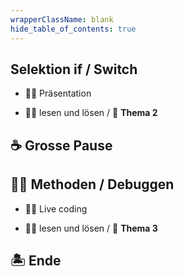 ```yaml
---
wrapperClassName: blank
hide_table_of_contents: true
---
```


<Timeline title="Woche 3">
<Event time="12:45">

## Selektion if / Switch

- :teacher: Präsentation

- :student: lesen und lösen / :checkered_flag: **Thema 2**

</Event>

<Event time="14:20">

## :coffee: Grosse Pause

</Event>
<Event time="14:40">

## :teacher: Methoden / Debuggen

- :teacher: Live coding

- :student: lesen und lösen / :checkered_flag: **Thema 3**

</Event>
<Event time="16:15">

## 🏝️ Ende

</Event>
</Timeline>

[modulidentifikation]: pathname:///docs#modulidentifikation
[algorithmus]: pathname:///docs/1a-grundlagen-algorithmus
[grundstrukturen]:
  pathname:///docs/1a-grundlagen-algorithmus/#die-grundformen-der-programmierung
[hallo welt]: pathname:///docs/1b-hello-world
[compiler]: pathname:///docs/1b-hello-world/aufgabe3-compiler
[blocks]: pathname:///docs/1b-hello-world/aufgabe4-klammern-bloecke
[code-konventionen]: pathname:///docs/1b-hello-world/aufgabe5-konventionen
